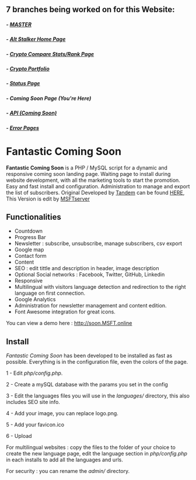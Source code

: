 ## 7 branches being worked on for this Website:

##### - [MASTER](https://github.com/MSFTserver/AltStalker)

##### - [Alt Stalker Home Page](https://github.com/MSFTserver/AltStalker/tree/AltStalker-Home)

##### - [Crypto Compare Stats/Rank Page](https://github.com/MSFTserver/AltStalker/tree/CryptoCompareStats)

##### - [Crypto Portfolio](https://github.com/MSFTserver/AltStalker/tree/Portfolio)

##### - [Status Page](https://github.com/MSFTserver/AltStalker/tree/status)

##### - **Coming Soon Page *(You're Here)***

##### - [API *(Coming Soon)*](https://github.com/MSFTserver/AltStalker/tree/API)

##### - [Error Pages](https://github.com/MSFTserver/AltStalker/tree/error-pages)

Fantastic Coming Soon
=====================

**Fantastic Coming Soon** is a PHP / MySQL script for a dynamic and responsive coming soon landing page. Waiting page to install during website development, with all the marketing tools to start the promotion. Easy and fast install and configuration. Administration to manage and export the list of subscribers. Original Developed by [Tandem](http://tandem-avignon.com) can be found [HERE](https://github.com/Agence-Tandem/fantastic-coming-soon-landing-page), This Version is edit by [MSFTserver](http://msft.online)

Functionalities
---------------

- Countdown
- Progress Bar
- Newsletter : subscribe, unsubscribe, manage subscribers, csv export
- Google map
- Contact form
- Content
- SEO : edit tittle and description in header, image description
- Optional Social networks : Facebook, Twitter, GitHub, Linkedin
- Responsive
- Multilingual with visitors language detection and redirection to the right language on first connection.
- Google Analytics
- Administration for newsletter management and content edition.
- Font Awesome integration for great icons.

You can view a demo here : http://soon.MSFT.online


Install
-------

*Fantastic Coming Soon* has been developed to be installed as fast as possible. Everything is in the configuration file, even the colors of the page.

1 - Edit *php/config.php*.

2 - Create a mySQL database with the params you set in the config

3 - Edit the languages files you will use in the *languages/* directory, this also includes SEO site info.

4 - Add your image, you can replace logo.png.

5 - Add your favicon.ico

6 - Upload

For multilingual websites : copy the files to the folder of your choice to create the new language page, edit the language section in *php/config.php* in each installs to add all the languages and urls.

For security : you can rename the *admin/* directory.
